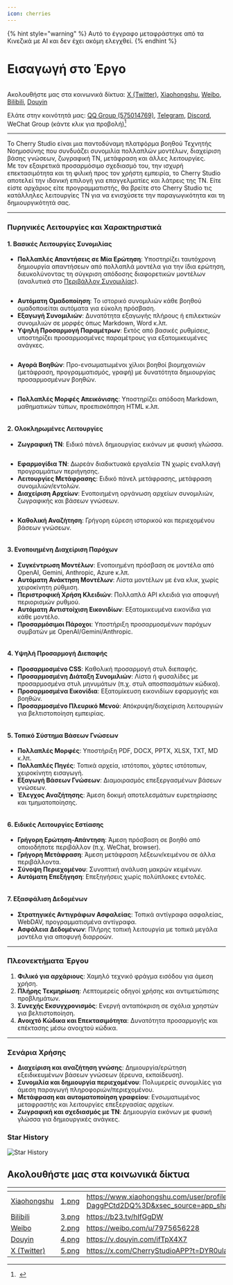 ```yaml
---
icon: cherries
---
```


{% hint style="warning" %}
Αυτό το έγγραφο μεταφράστηκε από τα Κινεζικά με AI και δεν έχει ακόμη ελεγχθεί.
{% endhint %}

# Εισαγωγή στο Έργο

<figure><img src=".gitbook/assets/docs-readme-banner1.png" alt=""><figcaption></figcaption></figure>

Ακολουθήστε μας στα κοινωνικά δίκτυα: [X (Twitter)](https://x.com/CherryStudioAPP), [Xiaohongshu](https://www.xiaohongshu.com/user/profile/662b6853000000000b031d9a), [Weibo](https://weibo.com/u/7975656228), [Bilibili](https://space.bilibili.com/3546657515898892), [Douyin](https://www.douyin.com/user/MS4wLjABAAAAmw9A54m5J0hHVMQY5eGrVJ-EHDoOS0hgJ6M1F9MN2Tn2V163A0xrC4_KVzfmQSxC)

Ελάτε στην κοινότητά μας: [QQ Group (575014769)](https://qm.qq.com/q/lo0D4qVZKi), [Telegram](https://t.me/CherryStudioAI), [Discord](https://discord.gg/wez8HtpxqQ), WeChat Group (κάντε κλικ για προβολή)[^1]

***

Το Cherry Studio είναι μια παντοδύναμη πλατφόρμα βοηθού Τεχνητής Νοημοσύνης που συνδυάζει συνομιλία πολλαπλών μοντέλων, διαχείριση βάσης γνώσεων, ζωγραφική ΤΝ, μετάφραση και άλλες λειτουργίες.  
Με τον εξαιρετικά προσαρμόσιμο σχεδιασμό του, την ισχυρή επεκτασιμότητα και τη φιλική προς τον χρήστη εμπειρία, το Cherry Studio αποτελεί την ιδανική επιλογή για επαγγελματίες και λάτρεις της ΤΝ. Είτε είστε αρχάριος είτε προγραμματιστής, θα βρείτε στο Cherry Studio τις κατάλληλες λειτουργίες ΤΝ για να ενισχύσετε την παραγωγικότητα και τη δημιουργικότητά σας.

***

### **Πυρηνικές Λειτουργίες και Χαρακτηριστικά**

#### **1. Βασικές Λειτουργίες Συνομιλίας**

* **Πολλαπλές Απαντήσεις σε Μία Ερώτηση**: Υποστηρίζει ταυτόχρονη δημιουργία απαντήσεων από πολλαπλά μοντέλα για την ίδια ερώτηση, διευκολύνοντας τη σύγκριση απόδοσης διαφορετικών μοντέλων (αναλυτικά στο [Περιβάλλον Συνομιλίας](cherrystudio/preview/chat.md)).

<figure><img src=".gitbook/assets/docs-readme-1 (1).png" alt=""><figcaption></figcaption></figure>

* **Αυτόματη Ομαδοποίηση**: Το ιστορικό συνομιλιών κάθε βοηθού ομαδοποιείται αυτόματα για εύκολη πρόσβαση.
* **Εξαγωγή Συνομιλιών**: Δυνατότητα εξαγωγής πλήρους ή επιλεκτικών συνομιλιών σε μορφές όπως Markdown, Word κ.λπ.
* **Υψηλή Προσαρμογή Παραμέτρων**: Εκτός από βασικές ρυθμίσεις, υποστηρίζει προσαρμοσμένες παραμέτρους για εξατομικευμένες ανάγκες.

<figure><img src=".gitbook/assets/docs-readme-2 (2).png" alt=""><figcaption></figcaption></figure>

* **Αγορά Βοηθών**: Προ-ενσωματωμένοι χίλιοι βοηθοί βιομηχανιών (μετάφραση, προγραμματισμός, γραφή) με δυνατότητα δημιουργίας προσαρμοσμένων βοηθών.

<figure><img src=".gitbook/assets/docs-readme-4.png" alt=""><figcaption></figcaption></figure>

* **Πολλαπλές Μορφές Απεικόνισης**: Υποστηρίζει απόδοση Markdown, μαθηματικών τύπων, προεπισκόπηση HTML κ.λπ.

<figure><img src=".gitbook/assets/docs-readme-3 (1).png" alt=""><figcaption></figcaption></figure>

#### **2. Ολοκληρωμένες Λειτουργίες**

* **Ζωγραφική ΤΝ**: Ειδικό πάνελ δημιουργίας εικόνων με φυσική γλώσσα.

<figure><img src=".gitbook/assets/docs-readme-5.png" alt=""><figcaption></figcaption></figure>

* **Εφαρμογίδια ΤΝ**: Δωρεάν διαδικτυακά εργαλεία ΤΝ χωρίς εναλλαγή προγραμμάτων περιήγησης.
* **Λειτουργίες Μετάφρασης**: Ειδικό πάνελ μετάφρασης, μετάφραση συνομιλιών/εντολών.
* **Διαχείριση Αρχείων**: Ενοποιημένη οργάνωση αρχείων συνομιλιών, ζωγραφικής και βάσεων γνώσεων.

<figure><img src=".gitbook/assets/docs-readme-6.png" alt=""><figcaption></figcaption></figure>

* **Καθολική Αναζήτηση**: Γρήγορη εύρεση ιστορικού και περιεχομένου βάσεων γνώσεων.

<figure><img src=".gitbook/assets/docs-readme-7.png" alt=""><figcaption></figcaption></figure>

#### **3. Ενοποιημένη Διαχείριση Παρόχων**

* **Συγκέντρωση Μοντέλων**: Ενοποιημένη πρόσβαση σε μοντέλα από OpenAI, Gemini, Anthropic, Azure κ.λπ.
* **Αυτόματη Ανάκτηση Μοντέλων**: Λίστα μοντέλων με ένα κλικ, χωρίς χειροκίνητη ρύθμιση.
* **Περιστροφική Χρήση Κλειδιών**: Πολλαπλά API κλειδιά για αποφυγή περιορισμών ρυθμού.
* **Αυτόματη Αντιστοίχιση Εικονιδίων**: Εξατομικευμένα εικονίδια για κάθε μοντέλο.
* **Προσαρμόσιμοι Πάροχοι**: Υποστήριξη προσαρμοσμένων παρόχων συμβατών με OpenAI/Gemini/Anthropic.

<figure><img src=".gitbook/assets/docs-readme-8.png" alt=""><figcaption></figcaption></figure>

#### **4. Υψηλή Προσαρμογή Διεπαφής**

* **Προσαρμοσμένο CSS**: Καθολική προσαρμογή στυλ διεπαφής.
* **Προσαρμοσμένη Διάταξη Συνομιλιών**: Λίστα ή φυσαλίδες με προσαρμοσμένα στυλ μηνυμάτων (π.χ. στυλ αποσπασμάτων κώδικα).
* **Προσαρμοσμένα Εικονίδια**: Εξατομίκευση εικονιδίων εφαρμογής και βοηθών.
* **Προσαρμοσμένο Πλευρικό Μενού**: Απόκρυψη/διαχείριση λειτουργιών για βελτιστοποίηση εμπειρίας.

<figure><img src=".gitbook/assets/docs-readme-9.png" alt=""><figcaption></figcaption></figure>

#### **5. Τοπικό Σύστημα Βάσεων Γνώσεων**

* **Πολλαπλές Μορφές**: Υποστήριξη PDF, DOCX, PPTX, XLSX, TXT, MD κ.λπ.
* **Πολλαπλές Πηγές**: Τοπικά αρχεία, ιστότοποι, χάρτες ιστότοπων, χειροκίνητη εισαγωγή.
* **Εξαγωγή Βάσεων Γνώσεων**: Διαμοιρασμός επεξεργασμένων βάσεων γνώσεων.
* **Έλεγχος Αναζήτησης**: Άμεση δοκιμή αποτελεσμάτων ευρετηρίασης και τμηματοποίησης.

<figure><img src=".gitbook/assets/docs-readme-10.png" alt=""><figcaption></figcaption></figure>

#### **6. Ειδικές Λειτουργίες Εστίασης**

* **Γρήγορη Ερώτηση-Απάντηση**: Άμεση πρόσβαση σε βοηθό από οποιοδήποτε περιβάλλον (π.χ. WeChat, browser).
* **Γρήγορη Μετάφραση**: Άμεση μετάφραση λέξεων/κειμένου σε άλλα περιβάλλοντα.
* **Σύνοψη Περιεχομένου**: Συνοπτική ανάλυση μακρών κειμένων.
* **Αυτόματη Επεξήγηση**: Επεξηγήσεις χωρίς πολύπλοκες εντολές.

<figure><img src=".gitbook/assets/docs-readme-11.png" alt=""><figcaption></figcaption></figure>

#### **7. Εξασφάλιση Δεδομένων**

* **Στρατηγικές Αντιγράφων Ασφαλείας**: Τοπικά αντίγραφα ασφαλείας, WebDAV, προγραμματισμένα αντίγραφα.
* **Ασφάλεια Δεδομένων**: Πλήρης τοπική λειτουργία με τοπικά μεγάλα μοντέλα για αποφυγή διαρροών.

***

### **Πλεονεκτήματα Έργου**

1. **Φιλικό για αρχάριους**: Χαμηλό τεχνικό φράγμα εισόδου για άμεση χρήση.
2. **Πλήρης Τεκμηρίωση**: Λεπτομερείς οδηγοί χρήσης και αντιμετώπισης προβλημάτων.
3. **Συνεχής Εκσυγχρονισμός**: Ενεργή ανταπόκριση σε σχόλια χρηστών για βελτιστοποίηση.
4. **Ανοιχτό Κώδικα και Επεκτασιμότητα**: Δυνατότητα προσαρμογής και επέκτασης μέσω ανοιχτού κώδικα.

***

### **Σενάρια Χρήσης**

* **Διαχείριση και αναζήτηση γνώσης**: Δημιουργία/ερώτηση εξειδικευμένων βάσεων γνώσεων (έρευνα, εκπαίδευση).
* **Συνομιλία και δημιουργία περιεχομένου**: Πολυμερείς συνομιλίες για άμεση παραγωγή πληροφοριών/περιεχομένου.
* **Μετάφραση και αυτοματοποίηση γραφείου**: Ενσωματωμένος μεταφραστής και λειτουργίες επεξεργασίας αρχείων.
* **Ζωγραφική και σχεδιασμός με ΤΝ**: Δημιουργία εικόνων με φυσική γλώσσα για δημιουργικές ανάγκες.

### Star History

![Star History](https://urlscan.io/liveshot/?width=1300\&height=620\&url=https://cherrystarhistory.ocool.online/)

## Ακολουθήστε μας στα κοινωνικά δίκτυα

<table data-view="cards"><thead><tr><th></th><th data-hidden data-card-cover data-type="files"></th><th data-hidden data-card-target data-type="content-ref"></th></tr></thead><tbody><tr><td><a href="https://www.xiaohongshu.com/user/profile/662b6853000000000b031d9a?xsec_token=YB_1nKvlH4r5hPYVVbbsNHF8Y6n6AKlm5-DaggPCtd2DQ%3D&#x26;xsec_source=app_share&#x26;xhsshare=CopyLink&#x26;appuid=662b6853000000000b031d9a&#x26;apptime=1738627324&#x26;share_id=ace5db41b5954fab8d98a2a7865a62bc&#x26;share_channel=copy_link">Xiaohongshu</a></td><td><a href=".gitbook/assets/1.png">1.png</a></td><td><a href="https://www.xiaohongshu.com/user/profile/662b6853000000000b031d9a?xsec_token=YB_1nKvlH4r5hPYVVbbsNHF8Y6n6AKlm5-DaggPCtd2DQ%3D&#x26;xsec_source=app_share&#x26;xhsshare=CopyLink&#x26;appuid=662b6853000000000b031d9a&#x26;apptime=1738627324&#x26;share_id=ace5db41b5954fab8d98a2a7865a62bc&#x26;share_channel=copy_link">https://www.xiaohongshu.com/user/profile/662b6853000000000b031d9a?xsec_token=YB_1nKvlH4r5hPYVVbbsNHF8Y6n6AKlm5-DaggPCtd2DQ%3D&#x26;xsec_source=app_share&#x26;xhsshare=CopyLink&#x26;appuid=662b6853000000000b031d9a&#x26;apptime=1738627324&#x26;share_id=ace5db41b5954fab8d98a2a7865a62bc&#x26;share_channel=copy_link</a></td></tr><tr><td><a href="https://b23.tv/hIfGgDW">Bilibili</a></td><td><a href=".gitbook/assets/3.png">3.png</a></td><td><a href="https://b23.tv/hIfGgDW">https://b23.tv/hIfGgDW</a></td></tr><tr><td><a href="https://weibo.com/u/7975656228">Weibo</a></td><td><a href=".gitbook/assets/2.png">2.png</a></td><td><a href="https://weibo.com/u/7975656228">https://weibo.com/u/7975656228</a></td></tr><tr><td><a href="https://v.douyin.com/ifTpX4X7">Douyin</a></td><td><a href=".gitbook/assets/4.png">4.png</a></td><td><a href="https://v.douyin.com/ifTpX4X7">https://v.douyin.com/ifTpX4X7</a></td></tr><tr><td><a href="https://x.com/CherryStudioAPP?t=DYR0ulaLur-bO4Us3bG79A&#x26;s=05">X (Twitter)</a></td><td><a href=".gitbook/assets/5.png">5.png</a></td><td><a href="https://x.com/CherryStudioAPP?t=DYR0ulaLur-bO4Us3bG79A&#x26;s=05">https://x.com/CherryStudioAPP?t=DYR0ulaLur-bO4Us3bG79A&#x26;s=05</a></td></tr></tbody></table>

[^1]: <img src=".gitbook/assets/微信群二维码.png" alt="" data-size="original">